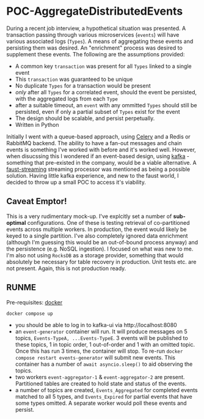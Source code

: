 # POC-AggregateDistributedEvents
During a recent job interview, a hypothetical situation was presented. A transaction passing through various microservices (`events`) will have various associated logs (`Types`). A means of aggregating these events and persisting them was desired. An "enrichment" process was desired to supplement these events. The following are the assumptions provided:
- A common key `transaction` was present for all `Types` linked to a single event
- This `transaction` was guaranteed to be unique
- No duplicate `Types` for a transaction would be present
- *only* after all `Types` for a correlated event, should the event be persisted, with the aggregated logs from each `Type`
- after a suitable timeout, an `event` with any ommitted `Types` should still be persisted, even if only a partial subset of `Types` exist for the event
- The design should be scalable, and persist perpetually.
- Written in Python

Initially I went with a queue-based approach, using [Celery](https://celeryq.dev) and a Redis or RabbitMQ backend. The ability to have a fan-out messages and chain events is something I've worked with before and it's worked well. However, when disucssing this I wondered if an event-based design, using [kafka](https://kafka.apache.org) -something that pre-existed in the company, would be a viable alternative. A [faust-streaming](https://faust-streaming.github.io/faust/) streaming processor was mentioned as being a possible solution. Having little kafka experience, and new to the faust world, I decided to throw up a small POC to access it's viability.

## Caveat Emptor!
This is a very rudimentary mock-up. I've explcitly set a number of **sub-optimal** configurations. One of these is testing retrieval of co-partitioned events across multiple workers. In production, the event would likely be keyed to a single partition. I've also completely ignored data enrichment (although I'm guessing this would be an out-of-bound process anyway) and the persistence (e.g. NoSQL ingestion). I focused on what was new to me. I'm also not using `RocksDB` as a storage provider, something that would absolutely be necessary for table recovery in production. Unit tests etc. are not present. Again, this is not production ready.

## RUNME
Pre-requisites: [docker](https://docker.com)
```
docker compose up
```
* you should be able to log in to kafka-ui via http://localhost:8080
* an `event-generator` container will run. It will produce messages on 5 topics, `Events-TypeA, ...Events-TypeE`. 3 events will be published to these topics, 1 in topic order, 1 out-of-order and 1 with an omitted topic. Once this has run 3 times, the container will stop. To re-run `docker compose restart events-generator` will submit new events. This container has a number of `await asyncio.sleep()` to aid observing the topics.
* two workers `event-aggregator-1` & `event-aggregator-2` are present. Partitioned tables are created to hold state and status of the events.
* a number of topics are created, `Events_Aggregated` for completed events matched to all 5 types, and `Events_Expired` for partial events that have some types omitted. A separate worker would poll these events and persist.
